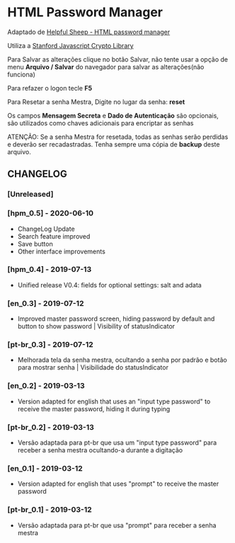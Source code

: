 # HTML Password Manager

Adaptado de [Helpful Sheep - HTML password manager](https://helpfulsheep.com/2012-01-20-html-password-manager/)

Utiliza a [Stanford Javascript Crypto Library](http://bitwiseshiftleft.github.io/sjcl/) 

Para Salvar as alterações clique no botão Salvar, não tente usar a opção de menu **Arquivo / Salvar** do navegador para salvar as alterações(não funciona)

Para refazer o logon tecle **F5**

Para Resetar a senha Mestra, Digite no lugar da senha: **reset**

Os campos **Mensagem Secreta** e **Dado de Autenticação** são opcionais, são utilizados como chaves adicionais para encriptar as senhas

ATENÇÃO: Se a senha Mestra for resetada, todas as senhas serão perdidas e deverão ser recadastradas. Tenha sempre uma cópia de **backup** deste arquivo.

## CHANGELOG

### [Unreleased]
### [hpm_0.5] - 2020-06-10
* ChangeLog Update
* Search feature improved
* Save button
* Other interface improvements

### [hpm_0.4] - 2019-07-13
* Unified release V0.4: fields for optional settings: salt and adata

### [en_0.3] - 2019-07-12
* Improved master password screen, hiding password by default and button to show password | Visibility of statusIndicator

### [pt-br_0.3] - 2019-07-12
* Melhorada tela da senha mestra, ocultando a senha por padrão e botão para mostrar senha | Visibilidade do statusIndicator

### [en_0.2] - 2019-03-13
* Version adapted for english that uses an "input type password" to receive the master password, hiding it during typing

### [pt-br_0.2] - 2019-03-13
* Versão adaptada para pt-br que usa um "input type password" para receber a senha mestra ocultando-a durante a digitação

### [en_0.1] - 2019-03-12
* Version adapted for english that uses "prompt" to receive the master password

### [pt-br_0.1] - 2019-03-12
* Versão adaptada para pt-br que usa "prompt" para receber a senha mestra

